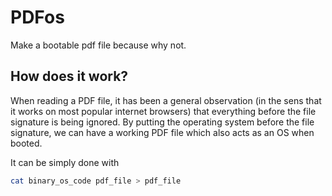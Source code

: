 # PDFos

Make a bootable pdf file because why not. 

## How does it work?

When reading a PDF file, it has been a general observation (in the sens that it works on most popular internet browsers) that everything before the file signature is being ignored. By putting the operating system before the file signature, we can have a working PDF file which also acts as an OS when booted. 

It can be simply done with
```sh
cat binary_os_code pdf_file > pdf_file
```

